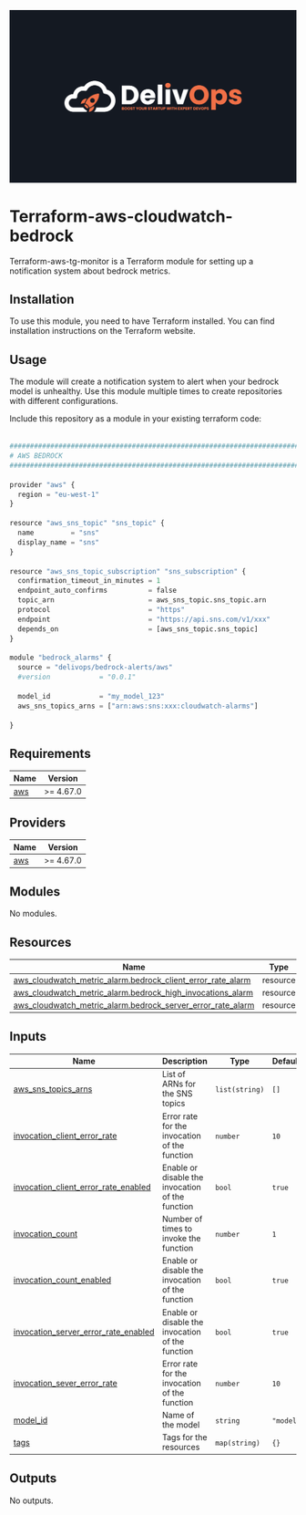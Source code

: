 ![image info](logo.jpeg)

# Terraform-aws-cloudwatch-bedrock

Terraform-aws-tg-monitor is a Terraform module for setting up a notification system about bedrock metrics.

## Installation

To use this module, you need to have Terraform installed. You can find installation instructions on the Terraform website.

## Usage

The module will create a notification system to alert when your bedrock model is unhealthy.
Use this module multiple times to create repositories with different configurations.

Include this repository as a module in your existing terraform code:

```python

################################################################################
# AWS BEDROCK
################################################################################

provider "aws" {
  region = "eu-west-1"
}

resource "aws_sns_topic" "sns_topic" {
  name         = "sns"
  display_name = "sns"
}

resource "aws_sns_topic_subscription" "sns_subscription" {
  confirmation_timeout_in_minutes = 1
  endpoint_auto_confirms          = false
  topic_arn                       = aws_sns_topic.sns_topic.arn
  protocol                        = "https"
  endpoint                        = "https://api.sns.com/v1/xxx"
  depends_on                      = [aws_sns_topic.sns_topic]
}

module "bedrock_alarms" {
  source = "delivops/bedrock-alerts/aws"
  #version            = "0.0.1"

  model_id            = "my_model_123"
  aws_sns_topics_arns = ["arn:aws:sns:xxx:cloudwatch-alarms"]

}

```

<!-- BEGIN_TF_DOCS -->
## Requirements

| Name | Version |
|------|---------|
| <a name="requirement_aws"></a> [aws](#requirement\_aws) | >= 4.67.0 |

## Providers

| Name | Version |
|------|---------|
| <a name="provider_aws"></a> [aws](#provider\_aws) | >= 4.67.0 |

## Modules

No modules.

## Resources

| Name | Type |
|------|------|
| [aws_cloudwatch_metric_alarm.bedrock_client_error_rate_alarm](https://registry.terraform.io/providers/hashicorp/aws/latest/docs/resources/cloudwatch_metric_alarm) | resource |
| [aws_cloudwatch_metric_alarm.bedrock_high_invocations_alarm](https://registry.terraform.io/providers/hashicorp/aws/latest/docs/resources/cloudwatch_metric_alarm) | resource |
| [aws_cloudwatch_metric_alarm.bedrock_server_error_rate_alarm](https://registry.terraform.io/providers/hashicorp/aws/latest/docs/resources/cloudwatch_metric_alarm) | resource |

## Inputs

| Name | Description | Type | Default | Required |
|------|-------------|------|---------|:--------:|
| <a name="input_aws_sns_topics_arns"></a> [aws\_sns\_topics\_arns](#input\_aws\_sns\_topics\_arns) | List of ARNs for the SNS topics | `list(string)` | `[]` | no |
| <a name="input_invocation_client_error_rate"></a> [invocation\_client\_error\_rate](#input\_invocation\_client\_error\_rate) | Error rate for the invocation of the function | `number` | `10` | no |
| <a name="input_invocation_client_error_rate_enabled"></a> [invocation\_client\_error\_rate\_enabled](#input\_invocation\_client\_error\_rate\_enabled) | Enable or disable the invocation of the function | `bool` | `true` | no |
| <a name="input_invocation_count"></a> [invocation\_count](#input\_invocation\_count) | Number of times to invoke the function | `number` | `1` | no |
| <a name="input_invocation_count_enabled"></a> [invocation\_count\_enabled](#input\_invocation\_count\_enabled) | Enable or disable the invocation of the function | `bool` | `true` | no |
| <a name="input_invocation_server_error_rate_enabled"></a> [invocation\_server\_error\_rate\_enabled](#input\_invocation\_server\_error\_rate\_enabled) | Enable or disable the invocation of the function | `bool` | `true` | no |
| <a name="input_invocation_sever_error_rate"></a> [invocation\_sever\_error\_rate](#input\_invocation\_sever\_error\_rate) | Error rate for the invocation of the function | `number` | `10` | no |
| <a name="input_model_id"></a> [model\_id](#input\_model\_id) | Name of the model | `string` | `"model"` | no |
| <a name="input_tags"></a> [tags](#input\_tags) | Tags for the resources | `map(string)` | `{}` | no |

## Outputs

No outputs.
<!-- END_TF_DOCS -->